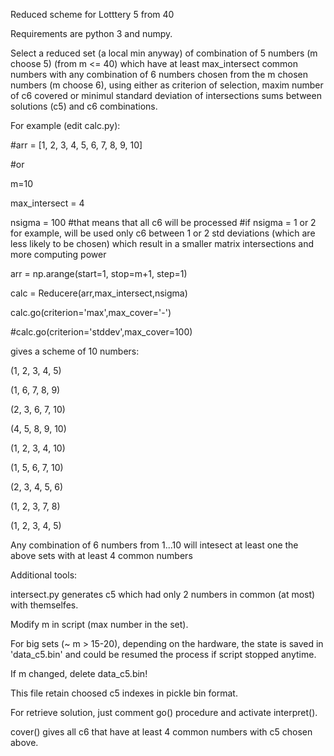 Reduced scheme for Lotttery 5 from 40

Requirements are python 3 and numpy.

Select a reduced set (a local min anyway) of combination of 5 numbers (m choose 5) (from m <= 40) which have at least max_intersect common numbers with any combination of 6 numbers chosen from the m chosen numbers (m choose 6), using either as criterion of selection, maxim number of c6 covered or minimul standard deviation of intersections sums between solutions (c5) and c6 combinations.

For example (edit calc.py):

#arr = [1, 2, 3, 4, 5, 6, 7, 8, 9, 10]

#or

m=10

max_intersect = 4

nsigma = 100 #that means that all c6 will be processed
#if nsigma = 1 or 2 for example, will be used only c6 between 1 or 2 std deviations (which are less likely to be chosen)  which result in a smaller matrix intersections and more computing power

arr = np.arange(start=1, stop=m+1, step=1)

calc = Reducere(arr,max_intersect,nsigma)

calc.go(criterion='max',max_cover='-')

#calc.go(criterion='stddev',max_cover=100)

gives a scheme of 10 numbers:

(1, 2, 3, 4, 5)

(1, 6, 7, 8, 9)

(2, 3, 6, 7, 10)

(4, 5, 8, 9, 10)

(1, 2, 3, 4, 10)

(1, 5, 6, 7, 10)

(2, 3, 4, 5, 6)

(1, 2, 3, 7, 8)

(1, 2, 3, 4, 5)

Any combination of 6 numbers from 1...10 will intesect at least one the above sets with at least 4 common numbers


Additional tools:

intersect.py generates c5 which had only 2 numbers in common (at most) with themselfes.

Modify m in script (max number in the set).

For big sets (~ m > 15-20), depending on the hardware, the state is saved in 'data_c5.bin' and could be resumed the process if script stopped anytime. 

If m changed, delete data_c5.bin!

This file retain choosed c5 indexes in pickle bin format.

For retrieve solution, just comment go() procedure and activate interpret().

cover() gives all c6 that have at least 4 common numbers with c5 chosen above.

